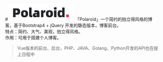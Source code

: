 #![logo](images/logo.png "logo") 
「Polaroid」一个简约的拍立得风格的博客，基于Bootstrap4 + jQuery 开发的静态版本，博客前台。  
特点：简约、大气、美观，拍立得风格。  
作用：可用于搭建个人博客。
> Vue版本的前台、后台，PHP、JAVA、Golang、Python开发的API也在提上日程中